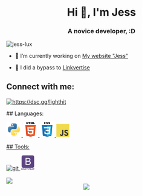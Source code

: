 <h1 align="center">Hi 👋, I'm Jess</h1>
<h3 align="center">A novice developer, :D</h3>

<p align="left"> <img src="https://komarev.com/ghpvc/?username=jess-lux&label=Profile%20views&color=0e75b6&style=flat" alt="jess-lux" /> </p>



- 🔭 I’m currently working on [My website "Jess"](https://jess-lux.github.io/Jess)

- 🌠 I did a bypass to [Linkvertise](https://jess-lux.github.io/Bypass-Linkvertise/)

## Connect with me:
<p align="left">
<a href="https://discord.gg/https://dsc.gg/lighthit" target="blank"><img align="center" src="https://raw.githubusercontent.com/rahuldkjain/github-profile-readme-generator/master/src/images/icons/Social/discord.svg" alt="https://dsc.gg/lighthit" height="30" width="40" /></a></p>
## Languages:
<p align="left"><a href="https://www.python.org" target="_blank" rel="noreferrer"> <img src="https://raw.githubusercontent.com/devicons/devicon/master/icons/python/python-original.svg" alt="python" width="40" height="40"/>
<a href="https://www.w3.org/html/" target="_blank" rel="noreferrer"> <img src="https://raw.githubusercontent.com/devicons/devicon/master/icons/html5/html5-original-wordmark.svg" alt="html5" width="40" height="40"/>
<a href="https://www.w3schools.com/css/" target="_blank" rel="noreferrer"> <img src="https://raw.githubusercontent.com/devicons/devicon/master/icons/css3/css3-original-wordmark.svg" alt="css3" width="40" height="40"/>
<a href="https://developer.mozilla.org/en-US/docs/Web/JavaScript" target="_blank" rel="noreferrer"> <img src="https://raw.githubusercontent.com/devicons/devicon/master/icons/javascript/javascript-original.svg" alt="javascript" width="35" height="35"/>
</p>
## Tools:
<p align="left">
<a href="https://git-scm.com/" target="_blank" rel="noreferrer"> <img src="https://www.vectorlogo.zone/logos/git-scm/git-scm-icon.svg" alt="git" width="40" height="40"/>
<a href="https://getbootstrap.com" target="_blank" rel="noreferrer"> <img src="https://raw.githubusercontent.com/devicons/devicon/master/icons/bootstrap/bootstrap-plain-wordmark.svg" alt="bootstrap" width="40" height="40"/>
<br>
<br>
  
<a>
  <img align="left" width="400" src="https://github-readme-stats.vercel.app/api?username=Jess-Lux&show_icons=true&hide_border=true&theme=tokyonight">
  <img align="right" width="300" src="https://github-readme-stats.vercel.app/api/top-langs/?username=Jess-Lux&hide_border=true&theme=tokyonight&layout=compact&hide=batchfile">
</a>
